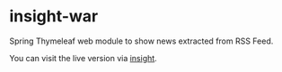 insight-war
==========================

Spring Thymeleaf web module to show news extracted from RSS Feed.

You can visit the live version via [insight](http://inssight.herokuapp.com/).
